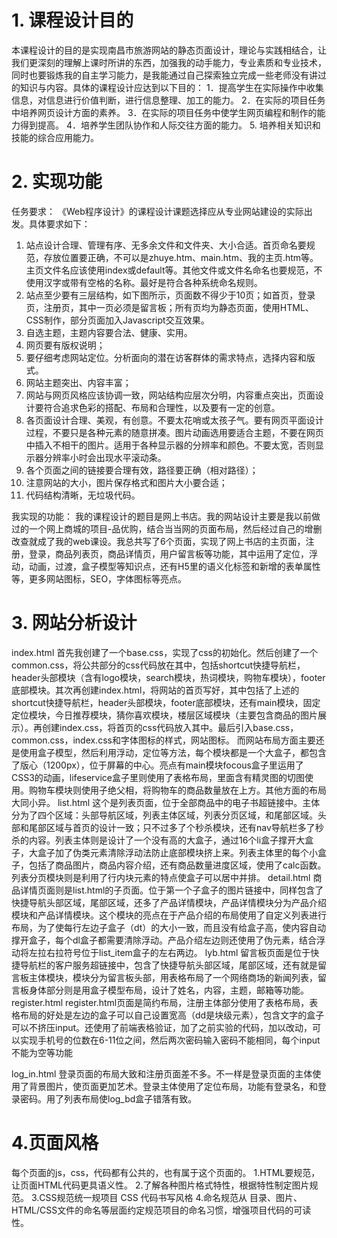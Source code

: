# 1.	课程设计目的
本课程设计的目的是实现南昌市旅游网站的静态页面设计，理论与实践相结合，让我们更深刻的理解上课时所讲的东西，加强我的动手能力，专业素质和专业技术，同时也要锻炼我的自主学习能力，是我能通过自己探索独立完成一些老师没有讲过的知识与内容。具体的课程设计应达到以下目的：
1．提高学生在实际操作中收集信息，对信息进行价值判断，进行信息整理、加工的能力。
2．在实际的项目任务中培养网页设计方面的素养。
3．在实际的项目任务中使学生网页编程和制作的能力得到提高。
4．培养学生团队协作和人际交往方面的能力。
5. 培养相关知识和技能的综合应用能力。

# 2.	实现功能
任务要求：
《Web程序设计》的课程设计课题选择应从专业网站建设的实际出发。具体要求如下：
1.	站点设计合理、管理有序、无多余文件和文件夹、大小合适。首页命名要规范，存放位置要正确，不可以是zhuye.htm、main.htm、我的主页.htm等。主页文件名应该使用index或default等。其他文件或文件名命名也要规范，不使用汉字或带有空格的名称。最好是符合各种系统命名规则。
2.	站点至少要有三层结构，如下图所示，页面数不得少于10页；如首页，登录页，注册页，其中一页必须是留言板；所有页均为静态页面，使用HTML、CSS制作，部分页面加入Javascript交互效果。
3.	自选主题，主题内容要合法、健康、实用。
4.	网页要有版权说明；
5.	要仔细考虑网站定位。分析面向的潜在访客群体的需求特点，选择内容和版式。
6.	网站主题突出、内容丰富；
7.	网站与网页风格应该协调一致，网站结构应层次分明，内容重点突出，页面设计要符合追求色彩的搭配、布局和合理性，以及要有一定的创意。
8.	各页面设计合理、美观，有创意。不要太花哨或太孩子气。要有网页平面设计过程，不要只是各种元素的随意拼凑。图片动画选用要适合主题，不要在网页中插入不相干的图片。适用于各种显示器的分辨率和颜色。不要太宽，否则显示器分辨率小时会出现水平滚动条。
9.	各个页面之间的链接要合理有效，路径要正确（相对路径）；
10.	注意网站的大小，图片保存格式和图片大小要合适；
11.	代码结构清晰，无垃圾代码。

我实现的功能：
我的课程设计的题目是网上书店。我的网站设计主要是我以前做过的一个网上商城的项目-品优购，结合当当网的页面布局，然后经过自己的增删改查就成了我的web课设。我总共写了6个页面，实现了网上书店的主页面，注册，登录，商品列表页，商品详情页，用户留言板等功能，其中运用了定位，浮动，动画，过渡，盒子模型等知识点，还有H5里的语义化标签和新增的表单属性等，更多网站图标，SEO，字体图标等亮点。
# 3.	网站分析设计
index.html
首先我创建了一个base.css，实现了css的初始化。然后创建了一个common.css，将公共部分的css代码放在其中，包括shortcut快捷导航栏，header头部模块（含有logo模块，search模块，热词模块，购物车模块），footer底部模块。其次再创建index.html，将网站的首页写好，其中包括了上述的shortcut快捷导航栏，header头部模块，footer底部模块，还有main模块，固定定位模块，今日推荐模块，猜你喜欢模块，楼层区域模块（主要包含商品的图片展示）。再创建index.css，将首页的css代码放入其中。最后引入base.css，common.css，index.css和字体图标的样式，网站图标。
而网站布局方面主要还是使用盒子模型，然后利用浮动，定位等方法，每个模块都是一个大盒子，都包含了版心（1200px），位于屏幕的中心。亮点有main模块focous盒子里运用了CSS3的动画，lifeservice盒子里则使用了表格布局，里面含有精灵图的切图使用。购物车模块则使用子绝父相，将购物车的商品数量放在上方。其他方面的布局大同小异。
list.html
这个是列表页面，位于全部商品中的电子书超链接中。主体分为了四个区域：头部导航区域，列表主体区域，列表分页区域，和尾部区域。头部和尾部区域与首页的设计一致；只不过多了个秒杀模块，还有nav导航栏多了秒杀的内容。列表主体则是设计了一个没有高的大盒子，通过16个li盒子撑开大盒子，大盒子加了伪类元素清除浮动法防止底部模块挤上来。列表主体里的每个小盒子，包括了商品图片，商品内容介绍，还有商品数量进度区域，使用了calc函数。列表分页模块则是利用了行内块元素的特点使盒子可以居中并排。
detail.html
商品详情页面则是list.html的子页面。位于第一个子盒子的图片链接中，同样包含了快捷导航头部区域，尾部区域，还多了产品详情模块，产品详情模块分为产品介绍模块和产品详情模块。这个模块的亮点在于产品介绍的布局使用了自定义列表进行布局，为了使每行左边子盒子（dt）的大小一致，而且没有给盒子高，使内容自动撑开盒子，每个dl盒子都需要清除浮动。产品介绍左边则还使用了伪元素，结合浮动将左拉右拉符号位于list_item盒子的左右两边。
lyb.html
留言板页面是位于快捷导航栏的客户服务超链接中，包含了快捷导航头部区域，尾部区域，还有就是留言板主体模块，模块分为留言板头部，用表格布局了一个网络商场的新闻列表，留言板身体部分则是用盒子模型布局，设计了姓名，内容，主题，邮箱等功能。
register.html
register.html页面是简约布局，注册主体部分使用了表格布局，表格布局的好处是左边的盒子可以自己设置宽高（dd是块级元素），包含文字的盒子可以不挤压input。还使用了前端表格验证，加了之前实验的代码，加以改动，可以实现手机号的位数在6-11位之间，然后两次密码输入密码不能相同，每个input不能为空等功能

log_in.html
登录页面的布局大致和注册页面差不多。不一样是登录页面的主体使用了背景图片，使页面更加艺术。登录主体使用了定位布局，功能有登录名，和登录密码。用了列表布局使log_bd盒子错落有致。
# 4.页面风格
每个页面的js，css，代码都有公共的，也有属于这个页面的。
1.HTML要规范，让页面HTML代码更具语义性。
2.了解各种图片格式特性，根据特性制定图片规范。
 3.CSS规范统一规项目 CSS 代码书写风格
4.命名规范从 目录、图片、HTML/CSS文件的命名等层面约定规范项目的命名习惯，增强项目代码的可读性。

